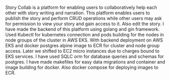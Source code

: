 Story Collab is a platform for enabling users to collaboratively help each other with story writing and narration. This platform enables users to publish the story and perform CRUD operations while other users may ask for permission to view your story and gain access to it. Also edit the story. I have made the backend of this platform using golang and gin framework. Used Kubectl for kubernetes connection and pods building for the nodes in node groups of the cluster in AWS EKS. With backend deployment on AWS EKS and docker postgres alpine image to ECR for cluster and node group access. Later we shifted to EC2 micro instances due to charges bound to EKS services. I have used SQLC orm for database queries and schemas for postgres. I have made makefiles for easy data migrations and container and image building for docker. Also docker compose for deploying images to ECR.
